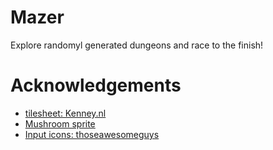 # Mazer
Explore randomyl generated dungeons and race to the finish!

# Acknowledgements
- [tilesheet: Kenney.nl](https://www.kenney.nl/assets/tiny-dungeon)
- [Mushroom sprite](https://opengameart.org/content/tiny-mushrooms-16x-minecraft-style)
- [Input icons: thoseawesomeguys](https://thoseawesomeguys.com/prompts/)
